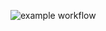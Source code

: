 ![example workflow](https://github.com/AlanJ97/coronavirus-videogame/actions/workflows/github-actions-demo.yml/badge.svg)
